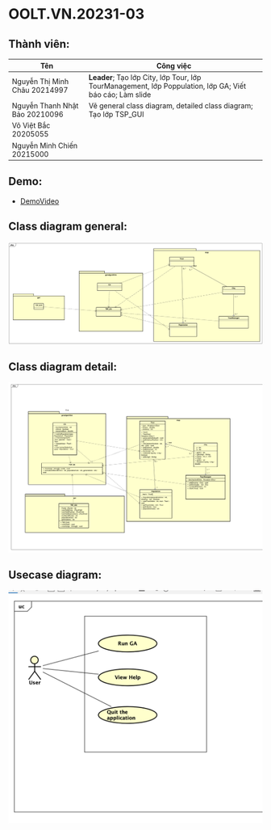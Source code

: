 # OOLT.VN.20231-03

## Thành viên:

| Tên                            | Công việc                                                                                                |
| ------------------------------ | -------------------------------------------------------------------------------------------------------- |
| Nguyễn Thị Minh Châu 20214997  | **Leader**; Tạo lớp City, lớp Tour, lớp TourManagement, lớp Poppulation, lớp GA; Viết báo cáo; Làm slide |
| Nguyễn Thanh Nhật Bảo 20210096 | Vẽ general class diagram, detailed class diagram; Tạo lớp TSP_GUI                           |
| Võ Việt Bắc 20205055           |                                                             |
| Nguyễn Minh Chiến 20215000     |                                                                                                          |

## Demo:

- [DemoVideo](https://drive.google.com/file/d/1PJ7OV42aqrlJNOiboWZhE5AdJ8_X2NgN/view?usp=drive_link][DemoVideo)
## Class diagram general:

![Alt text](GA_SOLVE_TSP/design/general_class_diagram.png)

## Class diagram detail:

![Alt text](GA_SOLVE_TSP/design/detail_class_diagram.png)

## Usecase diagram:

![Alt text](GA_SOLVE_TSP/design/usecase-diagram.png)

